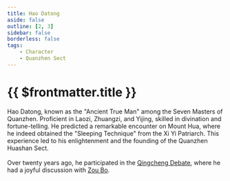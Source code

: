 ```yaml
---
title: Hao Datong
aside: false
outline: [2, 3]
sidebar: false
borderless: false
tags:
    - Character
    - Quanzhen Sect
---
```


# {{ $frontmatter.title }}

Hao Datong, known as the "Ancient True Man" among the Seven Masters of Quanzhen. Proficient in Laozi, Zhuangzi, and Yijing, skilled in divination and fortune-telling. He predicted a remarkable encounter on Mount Hua, where he indeed obtained the "Sleeping Technique" from the Xi Yi Patriarch. This experience led to his enlightenment and the founding of the Quanzhen Huashan Sect.
<br><br>
Over twenty years ago, he participated in the [Qingcheng Debate](/event/stories/青城論道), where he had a joyful discussion with [Zou Bo](special201).